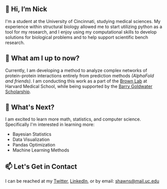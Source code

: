 ## 👋 Hi, I’m Nick
I'm a student at the University of Cincinnati, studying medical sciences. My experience within structural biology
allowed me to start utilizing python as a tool for my research, and I enjoy using my computational skills to develop
solutions for biological problems and to help support scientific bench research.
## 👀 What am I up to now?
Currently, I am developing a method to analyze complex networks of protein-protein interactions entirely from prediction
methods *(AlphaFold and friends)*. I am conducting this work as a part of the [Brown Lab](https://brown.hms.harvard.edu/)
at Harvard Medical School, while being supported by the [Barry Goldwater Scholarship](https://goldwaterscholarship.gov/).
## 🌱 What's Next?
I am excited to learn more math, statistics, and computer science. Specifically I'm interested in learning more:
- Bayesian Statistics
- Data Visualization
- Pandas Optimization
- Machine Learning Methods
## 📫 Let's Get in Contact
I can be reached at my [Twitter](https://twitter.com/nicholasrshaw), [LinkedIn](https://www.linkedin.com/in/nicholasryanshaw/),
or by email: shawns@mail.uc.edu
